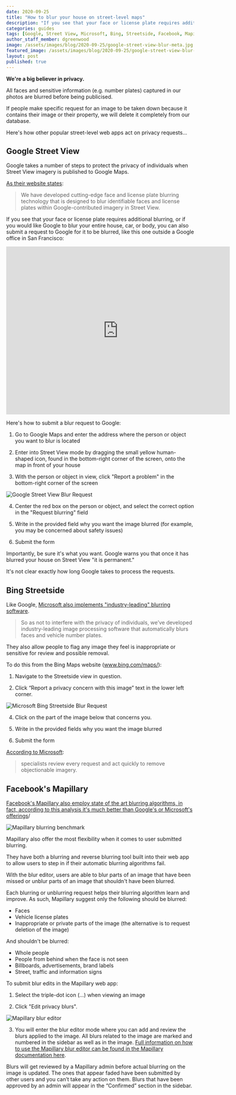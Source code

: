 ```yaml
---
date: 2020-09-25
title: "How to blur your house on street-level maps"
description: "If you see that your face or license plate requires additional blurring, here's how you can do it, and why you should."
categories: guides
tags: [Google, Street View, Microsoft, Bing, Streetside, Facebook, Mapillary]
author_staff_member: dgreenwood
image: /assets/images/blog/2020-09-25/google-street-view-blur-meta.jpg
featured_image: /assets/images/blog/2020-09-25/google-street-view-blur-sm.jpg
layout: post
published: true
---
```


**We're a big believer in privacy.**

All faces and sensitive information (e.g. number plates) captured in our photos are blurred before being publicised.

If people make specific request for an image to be taken down because it contains their image or their property, we will delete it completely from our database.

Here's how other popular street-level web apps act on privacy requests...

## Google Street View

Google takes a number of steps to protect the privacy of individuals when Street View imagery is published to Google Maps.

[As their website states](https://www.google.com/streetview/policy/):

> We have developed cutting-edge face and license plate blurring technology that is designed to blur identifiable faces and license plates within Google-contributed imagery in Street View.

If you see that your face or license plate requires additional blurring, or if you would like Google to blur your entire house, car, or body, you can also submit a request to Google for it to be blurred, like this one outside a Google office in San Francisco:

<iframe src="https://www.google.com/maps/embed?pb=!4v1599983685755!6m8!1m7!1sLpV8dm_DMP-8wW2qFL58zA!2m2!1d37.78997151166229!2d-122.3891711927828!3f213.46!4f12.549999999999997!5f0.7820865974627469" width="600" height="450" frameborder="0" style="border:0;" allowfullscreen="" aria-hidden="false" tabindex="0"></iframe>

Here's how to submit a blur request to Google:

1. Go to Google Maps and enter the address where the person or object you want to blur is located

2. Enter into Street View mode by dragging the small yellow human-shaped icon, found in the bottom-right corner of the screen, onto the map in front of your house

3. With the person or object in view, click "Report a problem" in the bottom-right corner of the screen

<img class="img-fluid" src="/assets/images/blog/2020-09-25/blur-requst-google-street-view.jpg" alt="Google Street View Blur Request" title="Google Street View Blur Request" />

4. Center the red box on the person or object, and select the correct option in the "Request blurring" field

5. Write in the provided field why you want the image blurred (for example, you may be concerned about safety issues)

6. Submit the form

Importantly, be sure it's what you want. Google warns you that once it has blurred your house on Street View "it is permanent."

It's not clear exactly how long Google takes to process the requests.

## Bing Streetside

Like Google, [Microsoft also implements "industry-leading" blurring software](https://www.microsoft.com/en-us/maps/streetside
).

> So as not to interfere with the privacy of individuals, we’ve developed industry-leading image processing software that automatically blurs faces and vehicle number plates.

They also allow people to flag any image they feel is inappropriate or sensitive for review and possible removal. 

To do this from the Bing Maps website (www.bing.com/maps/):

1. Navigate to the Streetside view in question.

2. Click “Report a privacy concern with this image” text in the lower left corner.

<img class="img-fluid" src="/assets/images/blog/2020-09-25/bing-streetside-blur-form.png" alt="Microsoft Bing Streetside Blur Request" title="Microsoft Bing Streetside Blur Request" />

4. Click on the part of the image below that concerns you.

5. Write in the provided fields why you want the image blurred

4. Submit the form

[According to Microsoft](https://www.microsoft.com/en-us/maps/streetside):

> specialists review every request and act quickly to remove objectionable imagery.

## Facebook's Mapillary

[Facebook's Mapillary also employ state of the art blurring algorithms, in fact, according to this analysis it's much better than Google's or Microsoft's offerings](https://blog.mapillary.com/update/2019/09/12/protecting-privacy-better-maps.html)/

<img class="img-fluid" src="/assets/images/blog/2020-09-25/mapillary-blurring-benchmark-reverse.png" alt="Mapillary blurring benchmark" title="Mapillary blurring benchmark" />

Mapillary also offer the most flexibility when it comes to user submitted blurring.

They have both a blurring and reverse blurring tool built into their web app to allow users to step in if their automatic blurring algorithms fail.

With the blur editor, users are able to blur parts of an image that have been missed or unblur parts of an image that shouldn't have been blurred.

Each blurring or unblurring request helps their blurring algorithm learn and improve. As such, Mapillary suggest only the following should be blurred:

* Faces
* Vehicle license plates
* Inappropriate or private parts of the image (the alternative is to request deletion of the image)

And shouldn't be blurred:

* Whole people
* People from behind when the face is not seen
* Billboards, advertisements, brand labels
* Street, traffic and information signs

To submit blur edits in the Mapillary web app:

1. Select the triple-dot icon (...) when viewing an image

2. Click "Edit privacy blurs".

<img class="img-fluid" src="/assets/images/blog/2020-09-25/mapillary-blur-editor.png" alt="Mapillary blur editor" title="Mapillary blur editor" />

3. You will enter the blur editor mode where you can add and review the blurs applied to the image. All blurs related to the image are marked and numbered in the sidebar as well as in the image. [Full information on how to use the Mapillary blur editor can be found in the Mapillary documentation here](https://help.mapillary.com/hc/en-us/articles/115001663705-Blurring-images).

Blurs will get reviewed by a Mapillary admin before actual blurring on the image is updated. The ones that appear faded have been submitted by other users and you can’t take any action on them. Blurs that have been approved by an admin will appear in the “Confirmed” section in the sidebar.